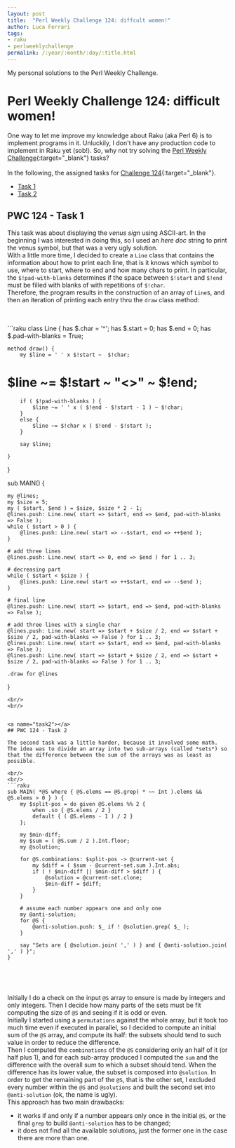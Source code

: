 ```yaml
---
layout: post
title:  "Perl Weekly Challenge 124: diffcult women!"
author: Luca Ferrari
tags:
- raku
- perlweeklychallenge
permalink: /:year/:month/:day/:title.html
---
```

My personal solutions to the Perl Weekly Challenge.

# Perl Weekly Challenge 124: difficult women!

One way to let me improve my knowledge about Raku (aka Perl 6) is to implement programs in it.
Unluckily, I don't have any production code to implement in Raku yet (sob!).
So, why not try solving the [Perl Weekly Challenge](https://perlweeklychallenge.org/){:target="_blank"} tasks?
<br/>
<br/>
In the following, the assigned tasks for [Challenge 124](https://perlweeklychallenge.org/blog/perl-weekly-challenge-124/){:target="_blank"}.
<br/>
- [Task 1](#task1)
- [Task 2](#task2)



<a name="task1"></a>
## PWC 124 - Task 1

This task was about displaying the *venus sign* using ASCII-art. In the beginning I was interested in doing this, so I used an *here doc* string to print the venus symbol, but that was a very ugly solution.
<br/>
With a little more time, I decided to create a `Line` class that contains the information about how to print each line, that is it knows which symbol to use, where to start, where to end and how many chars to print. In particular, the `$!pad-with-blanks` determines if the space between `$!start` and `$!end` must be filled with blanks of with repetitions of `$!char`.
<br/>
Therefore, the program results in the construction of an array of `Line`s, and then an iteration of printing each entry thru the `draw` class method:

<br/>
<br/>
```raku
class Line {
    has $.char = '^';
    has $.start = 0;
    has $.end   = 0;
    has $.pad-with-blanks = True;

    method draw() {
        my $line = ' ' x $!start ~  $!char;
#        $line ~= $!start ~ "<>" ~ $!end;
        if ( $!pad-with-blanks ) {
            $line ~= ' ' x ( $!end - $!start - 1 ) ~ $!char;
        }
        else {
            $line ~= $!char x ( $!end - $!start );
        }

        say $line;

    }
}


sub MAIN() {

    my @lines;
    my $size = 5;
    my ( $start, $end ) = $size, $size * 2 - 1;
    @lines.push: Line.new( start => $start, end => $end, pad-with-blanks => False );
    while ( $start > 0 ) {
        @lines.push: Line.new( start => --$start, end => ++$end );
    }

    # add three lines
    @lines.push: Line.new( start => 0, end => $end ) for 1 .. 3;

    # decreasing part
    while ( $start < $size ) {
        @lines.push: Line.new( start => ++$start, end => --$end );
    }

    # final line
    @lines.push: Line.new( start => $start, end => $end, pad-with-blanks => False );

    # add three lines with a single char
    @lines.push: Line.new( start => $start + $size / 2, end => $start + $size / 2, pad-with-blanks => False ) for 1 .. 3;
    @lines.push: Line.new( start => $start, end => $end, pad-with-blanks => False );
    @lines.push: Line.new( start => $start + $size / 2, end => $start + $size / 2, pad-with-blanks => False ) for 1 .. 3;

    .draw for @lines

}

```
<br/>
<br/>


<a name="task2"></a>
## PWC 124 - Task 2

The second task was a little harder, because it involved some math.
The idea was to divide an array into two sub-arrays (called *sets*) so that the difference between the sum of the arrays was as least as possible.

<br/>
<br/>
```raku
sub MAIN( *@S where { @S.elems == @S.grep( * ~~ Int ).elems && @S.elems > 0 } ) {
    my $split-pos = do given @S.elems %% 2 {
        when .so { @S.elems / 2 }
        default { ( @S.elems - 1 ) / 2 }
    };

    my $min-diff;
    my $sum = ( @S.sum / 2 ).Int.floor;
    my @solution;

    for @S.combinations: $split-pos -> @current-set {
        my $diff = ( $sum - @current-set.sum ).Int.abs;
        if ( ! $min-diff || $min-diff > $diff ) {
            @solution = @current-set.clone;
            $min-diff = $diff;
        }
    }

    # assume each number appears one and only one
    my @anti-solution;
    for @S {
        @anti-solution.push: $_ if ! @solution.grep( $_ );
    }

    say "Sets are { @solution.join( ',' ) } and { @anti-solution.join( ',' ) }";
}


```
<br/>
<br/>

 Initially I do a check on the input `@S` array to ensure is made by integers and only integers. Then I decide how many parts of the sets must be fit computing the size of `@S` and seeing if it is odd or even.
 <br/>
 Initially I started using a `permutations` against the whole array, but it took too much time even if executed in parallel, so I decided to compute an initial sum of the `@S` array, and compute its half: the subsets should tend to such value in order to reduce the difference.
 <br/>
 Then I computed the `combinations` of the `@S` considering only an half of it (or half plus 1), and for each sub-array produced I computed the `sum` and the difference with the overall sum to which a subset should tend. When the difference has its lower value, the subset is composed into `@solution`. In order to get the remaining part of the `@S`, that is the other set, I excluded every number within the `@S` and `@solutions` and built the second set into `@anti-solution` (ok, the name is ugly).
 <br/>
 This approach has two main drawbacks:
 - it works if and only if a number appears only once in the initial `@S`, or the final `grep` to build `@anti-solution` has to be changed;
 - it does not find all the available solutions, just the former one in the case there are more than one.
